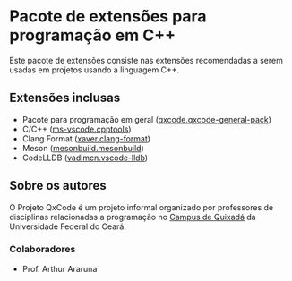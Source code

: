 # Pacote de extensões para programação em C++

Este pacote de extensões consiste nas extensões recomendadas a serem usadas em projetos usando a linguagem C++.

## Extensões inclusas

- Pacote para programação em geral ([qxcode.qxcode-general-pack](https://marketplace.visualstudio.com/items?itemName=qxcode.qxcode-general-pack))
- C/C++ ([ms-vscode.cpptools](https://marketplace.visualstudio.com/items?itemName=ms-vscode.cpptools))
- Clang Format ([xaver.clang-format](https://marketplace.visualstudio.com/items?itemName=xaver.clang-format))
- Meson ([mesonbuild.mesonbuild](https://marketplace.visualstudio.com/items?itemName=mesonbuild.mesonbuild))
- CodeLLDB ([vadimcn.vscode-lldb](https://marketplace.visualstudio.com/items?itemName=vadimcn.vscode-lldb))

## Sobre os autores

O Projeto QxCode é um projeto informal organizado por professores de disciplinas relacionadas a programação no [Campus de Quixadá](https://www.quixada.ufc.br) da Universidade Federal do Ceará.

### Colaboradores

- Prof. Arthur Araruna
